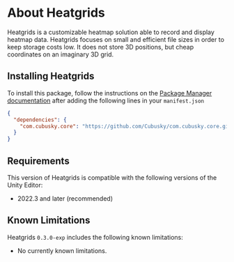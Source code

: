 # About Heatgrids
Heatgrids is a customizable heatmap solution able to record and display heatmap data. Heatgrids focuses on small and efficient file sizes in order to keep storage costs low. It does not store 3D positions, but cheap coordinates on an imaginary 3D grid.

## Installing Heatgrids
To install this package, follow the instructions on the [Package Manager documentation](https://docs.unity3d.com/Manual/upm-ui-giturl.html) after adding the following lines in your `manifest.json`
```json
{
  "dependencies": {
    "com.cubusky.core": "https://github.com/Cubusky/com.cubusky.core.git#1.2"
  }
}
```

## Requirements
This version of Heatgrids is compatible with the following versions of the Unity Editor:
- 2022.3 and later (recommended)

## Known Limitations
Heatgrids `0.3.0-exp` includes the following known limitations:
- No currently known limitations.